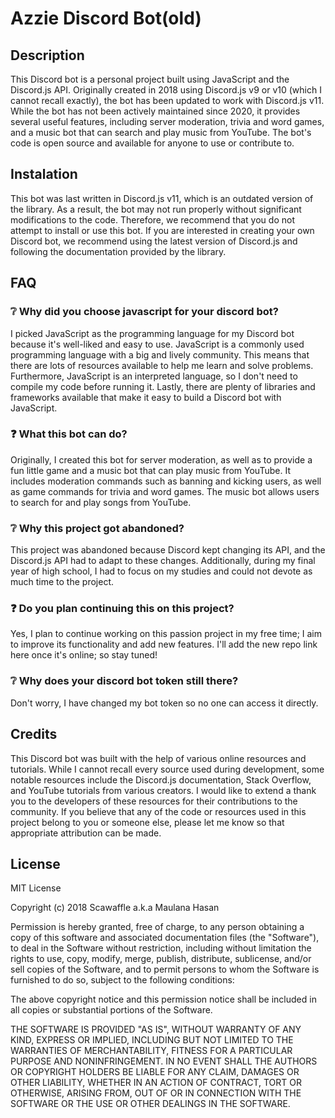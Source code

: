 # Azzie Discord Bot(old)
## Description
This Discord bot is a personal project built using JavaScript and the Discord.js API. Originally created in 2018 using Discord.js v9 or v10 (which I cannot recall exactly), the bot has been updated to work with Discord.js v11. While the bot has not been actively maintained since 2020, it provides several useful features, including server moderation, trivia and word games, and a music bot that can search and play music from YouTube. The bot's code is open source and available for anyone to use or contribute to.

## Instalation
This bot was last written in Discord.js v11, which is an outdated version of the library. As a result, the bot may not run properly without significant modifications to the code. Therefore, we recommend that you do not attempt to install or use this bot. If you are interested in creating your own Discord bot, we recommend using the latest version of Discord.js and following the documentation provided by the library.

## FAQ
### ❔ Why did you choose javascript for your discord bot?
I picked JavaScript as the programming language for my Discord bot because it's well-liked and easy to use. JavaScript is a commonly used programming language with a big and lively community. This means that there are lots of resources available to help me learn and solve problems. Furthermore, JavaScript is an interpreted language, so I don't need to compile my code before running it. Lastly, there are plenty of libraries and frameworks available that make it easy to build a Discord bot with JavaScript.

### ❓ What this bot can do?
Originally, I created this bot for server moderation, as well as to provide a fun little game and a music bot that can play music from YouTube. It includes moderation commands such as banning and kicking users, as well as game commands for trivia and word games. The music bot allows users to search for and play songs from YouTube.

### ❔ Why this project got abandoned?
This project was abandoned because Discord kept changing its API, and the Discord.js API had to adapt to these changes. Additionally, during my final year of high school, I had to focus on my studies and could not devote as much time to the project.

### ❓ Do you plan continuing this on this project?
Yes, I plan to continue working on this passion project in my free time; I aim to improve its functionality and add new features. I'll add the new repo link here once it's online; so stay tuned!

### ❔ Why does your discord bot token still there?
Don't worry, I have changed my bot token so no one can access it directly.

## Credits
This Discord bot was built with the help of various online resources and tutorials. While I cannot recall every source used during development, some notable resources include the Discord.js documentation, Stack Overflow, and YouTube tutorials from various creators. I would like to extend a thank you to the developers of these resources for their contributions to the community. If you believe that any of the code or resources used in this project belong to you or someone else, please let me know so that appropriate attribution can be made.

## License
MIT License

Copyright (c) 2018 Scawaffle a.k.a Maulana Hasan

Permission is hereby granted, free of charge, to any person obtaining a copy
of this software and associated documentation files (the "Software"), to deal
in the Software without restriction, including without limitation the rights
to use, copy, modify, merge, publish, distribute, sublicense, and/or sell
copies of the Software, and to permit persons to whom the Software is
furnished to do so, subject to the following conditions:

The above copyright notice and this permission notice shall be included in
all copies or substantial portions of the Software.

THE SOFTWARE IS PROVIDED "AS IS", WITHOUT WARRANTY OF ANY KIND, EXPRESS OR
IMPLIED, INCLUDING BUT NOT LIMITED TO THE WARRANTIES OF MERCHANTABILITY,
FITNESS FOR A PARTICULAR PURPOSE AND NONINFRINGEMENT. IN NO EVENT SHALL THE
AUTHORS OR COPYRIGHT HOLDERS BE LIABLE FOR ANY CLAIM, DAMAGES OR OTHER
LIABILITY, WHETHER IN AN ACTION OF CONTRACT, TORT OR OTHERWISE, ARISING FROM,
OUT OF OR IN CONNECTION WITH THE SOFTWARE OR THE USE OR OTHER DEALINGS IN
THE SOFTWARE.
